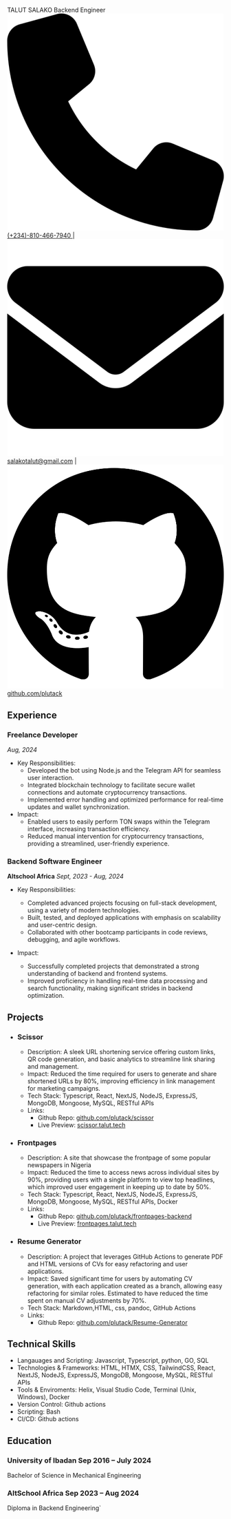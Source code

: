 <link rel="stylesheet"  href="./style.css">

<span class="intro">TALUT SALAKO</span>
<span class="intro">Backend Engineer</span>
<span class="basic-information">
[![Phone](./assets/phone-solid.svg) (+234)-810-466-7940 ](tel:+2348104667940) | 
[![Mail](./assets/envelope-solid.svg) salakotalut@gmail.com](mailto:salakotalut@gmail.com) | 
<a href="https://github.com/plutack" target="_blank">
  <img src="./assets/github.svg" alt="GitHub" /> github.com/plutack
</a>
</span>


## Experience

### Freelance Developer
*Aug, 2024*
- Key Responsibilities:
    - Developed the bot using Node.js and the Telegram API for seamless user interaction.
    - Integrated blockchain technology to facilitate secure wallet connections and automate cryptocurrency transactions.
    - Implemented error handling and optimized performance for real-time updates and wallet synchronization.
- Impact:
    - Enabled users to easily perform TON swaps within the Telegram interface, increasing transaction efficiency.
    - Reduced manual intervention for cryptocurrency transactions, providing a streamlined, user-friendly experience.


### Backend Software Engineer
**Altschool Africa**
*Sept, 2023 - Aug, 2024*
- Key Responsibilities:
    - Completed advanced projects focusing on full-stack development, using a variety of modern technologies.
    - Built, tested, and deployed applications with emphasis on scalability and user-centric design.
    - Collaborated with other bootcamp participants in code reviews, debugging, and agile workflows.

- Impact:
    - Successfully completed projects that demonstrated a strong understanding of backend and frontend systems.
    - Improved proficiency in handling real-time data processing and search functionality, making significant strides in backend optimization.
    
## Projects

- ### Scissor  
    - Description: A sleek URL shortening service offering custom links, QR code generation, and basic analytics to streamline link sharing and management.
    - Impact: Reduced the time required for users to generate and share shortened URLs by 80%, improving efficiency in link management for marketing campaigns.
    - Tech Stack: Typescript, React, NextJS, NodeJS, ExpressJS, MongoDB, Mongoose, MySQL, RESTful APIs
    - Links:
        - Github Repo: [github.com/plutack/scissor](https://github.com/plutack/scissor)
        - Live Preview: [scissor.talut.tech](https://scissor.talut.tech)

- ### Frontpages  
    - Description: A site that showcase the frontpage of some popular newspapers in Nigeria
    - Impact: Reduced the time to access news across individual sites by 90%, providing users with a single platform to view top headlines, which improved user engagement in keeping up to date by 50%.
    - Tech Stack: Typescript, React, NextJS, NodeJS, ExpressJS, MongoDB, Mongoose, MySQL, RESTful APIs, Docker
    - Links:
        - Github Repo: [github.com/plutack/frontpages-backend](https://github.com/plutack/frontpages-backend)
        - Live Preview: [frontpages.talut.tech](https://frontpages.talut.tech)

- ### Resume Generator  
    - Description: A project that leverages GitHub Actions to generate PDF and HTML versions of CVs for easy refactoring and user applications.
    - Impact: Saved significant time for users by automating CV generation, with each application created as a branch, allowing easy refactoring for similar roles. Estimated to have reduced the time spent on manual CV adjustments by 70%.
    - Tech Stack: Markdown,HTML, css, pandoc, GitHub Actions
    - Links:
        - Github Repo: [github.com/plutack/Resume-Generator](https://github.com/plutack/Resume-Generator)

## Technical Skills
- Langauages and Scripting: Javascript, Typescript, python, GO, SQL
- Technologies & Frameworks: HTML, HTMX, CSS, TailwindCSS, React, NextJS, NodeJS, ExpressJS, MongoDB, Mongoose, MySQL, RESTful APIs
- Tools & Enviroments: Helix, Visual Studio Code, Terminal (Unix, Windows), Docker
- Version Control: Github actions
- Scripting: Bash
- CI/CD: Github actions

## Education
### University of Ibadan  <span class="time">Sep 2016 – July 2024</span>
Bachelor of Science in Mechanical Engineering


### AltSchool Africa  <span class="time">Sep 2023 – Aug 2024</span>
Diploma in Backend Engineering`
